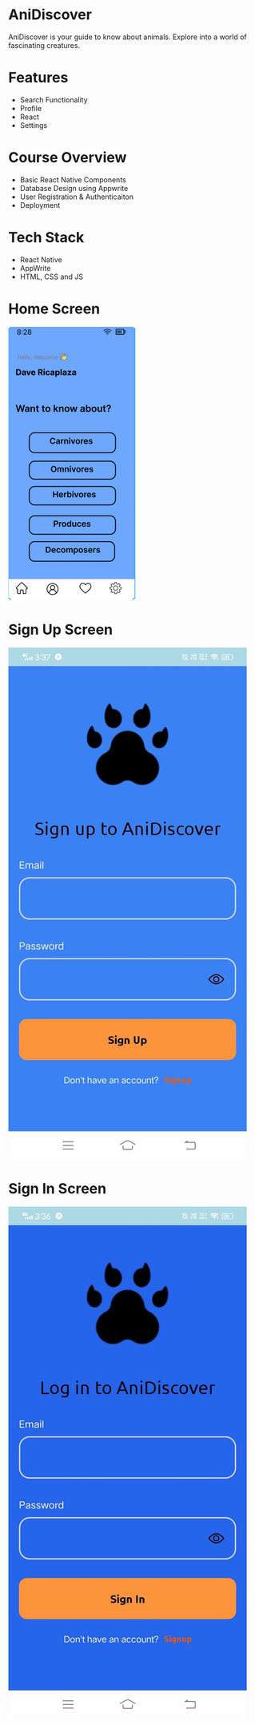 # AniDiscover
AniDiscover is your guide to know about
animals. Explore into a world of fascinating creatures.

# Features
* Search Functionality
* Profile
* React
* Settings

# Course Overview
* Basic React Native Components
* Database Design using Appwrite
* User Registration & Authenticaiton
* Deployment

# Tech Stack
* React Native
* AppWrite
* HTML, CSS and JS

# Home Screen
<img src="assets/Home.png">  

# Sign Up Screen
<img src="assets/Signup.png">  

# Sign In Screen
<img src="assets/Signin.png">  

 